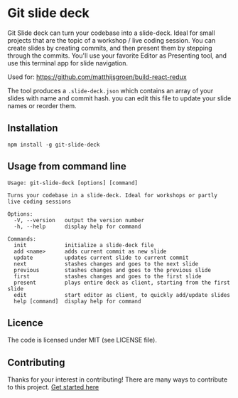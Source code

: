 # Git slide deck

Git Slide deck can turn your codebase into a slide-deck.
Ideal for small projects that are the topic of a workshop / live coding session.
You can create slides by creating commits, and then present them by stepping through the commits.
You'll use your favorite Editor as Presenting tool, and use this terminal app for slide navigation.

Used for: https://github.com/matthijsgroen/build-react-redux

The tool produces a `.slide-deck.json` which contains an array of your slides with name and commit hash.
you can edit this file to update your slide names or reorder them.

## Installation

```
npm install -g git-slide-deck
```

## Usage from command line

```
Usage: git-slide-deck [options] [command]

Turns your codebase in a slide-deck. Ideal for workshops or partly live coding sessions

Options:
  -V, --version   output the version number
  -h, --help      display help for command

Commands:
  init            initialize a slide-deck file
  add <name>      adds current commit as new slide
  update          updates current slide to current commit
  next            stashes changes and goes to the next slide
  previous        stashes changes and goes to the previous slide
  first           stashes changes and goes to the first slide
  present         plays entire deck as client, starting from the first slide
  edit            start editor as client, to quickly add/update slides
  help [command]  display help for command
```

## Licence

The code is licensed under MIT (see LICENSE file).

## Contributing

Thanks for your interest in contributing! There are many ways to contribute to
this project. [Get started here](CONTRIBUTING.md)
